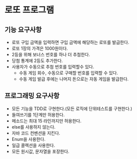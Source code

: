 # 로또 프로그램

## 기능 요구사항
 - 로또 구입 금액을 입력하면 구입 금액에 해당하는 로또를 발급한다.
 - 로또 1장의 가격은 1000원이다.
 - 2등을 위해 보너스 번호를 하나 더 추첨한다.
 - 당첨 통계에 2등도 추가한다.
 - 사용자가 수동으로 추첨 번호를 입력할수 있다.
    - 수동 게임 회수, 수동으로 구매할 번호를 입력할 수 있다.
    - 수동 게임 발급 후에는 나머지 돈으로는 자동 게임을 발급한다.
 
## 프로그래밍 요구사항
 - 모든 기능을 TDD로 구현한다.(모든 로직에 단위테스트를 구현한다.)
 - 들여쓰기를 1단계만 허용한다.
 - 메소드는 최대 15 라인까지만 허용한다.
 - else를 사용하지 않는다.
 - 자바 코드 컨벤션을 지킨다.
 - Enum을 사용한다.
 - 일급 콜렉션을 사용한다.
 - 모든 원시값, 문자열을 포장한다.
